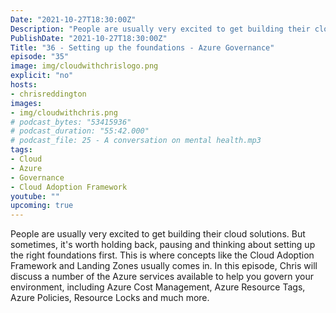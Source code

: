 ```yaml
---
Date: "2021-10-27T18:30:00Z"
Description: "People are usually very excited to get building their cloud solutions. But sometimes, it's worth holding back, pausing and thinking about setting up the right foundations first. This is where concepts like the Cloud Adoption Framework and Landing Zones usually comes in. In this episode, Chris will discuss a number of the Azure services available to help you govern your environment, including Azure Cost Management, Azure Resource Tags, Azure Policies, Resource Locks and much more."
PublishDate: "2021-10-27T18:30:00Z"
Title: "36 - Setting up the foundations - Azure Governance"
episode: "35"
image: img/cloudwithchrislogo.png
explicit: "no"
hosts:
- chrisreddington
images:
- img/cloudwithchris.png
# podcast_bytes: "53415936"
# podcast_duration: "55:42.000"
# podcast_file: 25 - A conversation on mental health.mp3
tags:
- Cloud
- Azure
- Governance
- Cloud Adoption Framework
youtube: ""
upcoming: true
---
```

People are usually very excited to get building their cloud solutions. But sometimes, it's worth holding back, pausing and thinking about setting up the right foundations first. This is where concepts like the Cloud Adoption Framework and Landing Zones usually comes in. In this episode, Chris will discuss a number of the Azure services available to help you govern your environment, including Azure Cost Management, Azure Resource Tags, Azure Policies, Resource Locks and much more.